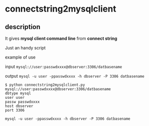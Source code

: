# connectstring2mysqlclient
## description
It gives **mysql client command line** from **connect string**

Just an handy script

example of use


input `mysql://user:passwdxxxx@dbserver:3306/datbasename`

output `mysql -u user -ppasswdxxxx -h dbserver -P 3306 datbasename`

	$ python connectstring2mysqlclient.py 
	mysql://user:passwdxxxx@dbserver:3306/datbasename
	dbtype mysql
	user user
	passw passwdxxxx
	host dbserver
	port 3306
	
	mysql -u user -ppasswdxxxx -h dbserver -P 3306 datbasename



